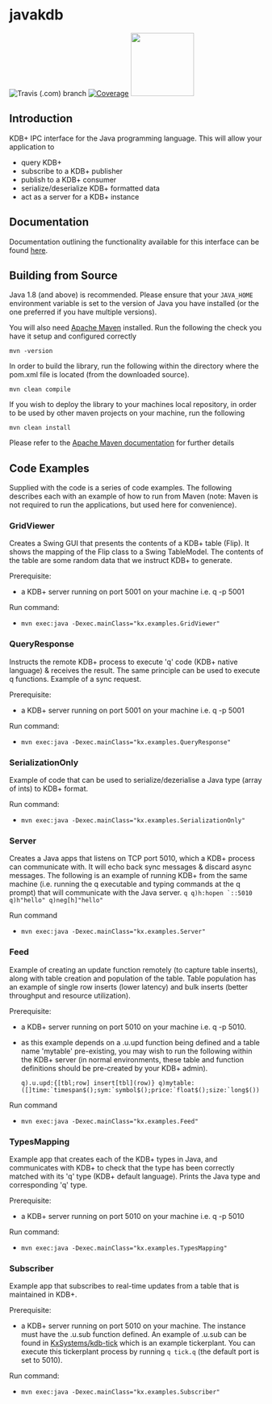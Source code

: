 # javakdb

![Travis (.com) branch](https://img.shields.io/travis/com/kxsystems/javakdb/master) [![Coverage](https://sonarcloud.io/api/project_badges/measure?project=KxSystems_javakdb&metric=coverage)](https://sonarcloud.io/dashboard?id=KxSystems_javakdb) <a href="https://sonarcloud.io/dashboard?id=KxSystems_javakdb"><img src="https://sonarcloud.io/images/project_badges/sonarcloud-white.svg" width="125"></a>

## Introduction

KDB+ IPC interface for the Java programming language. This will allow your application to

- query KDB+
- subscribe to a KDB+ publisher
- publish to a KDB+ consumer
- serialize/deserialize KDB+ formatted data
- act as a server for a KDB+ instance

## Documentation

Documentation outlining the functionality available for this interface can be found [here](https://code.kx.com/v2/interfaces/java-client-for-q/).

## Building from Source

Java 1.8 (and above) is recommended. Please ensure that your `JAVA_HOME` environment variable is set to the version of Java you have installed (or the one preferred if you have multiple versions).

You will also need [Apache Maven](https://maven.apache.org/) installed. Run the following the check you have it setup and configured correctly

`mvn -version`

In order to build the library, run the following within the directory where the pom.xml file is located (from the downloaded source).

`mvn clean compile`

If you wish to deploy the library to your machines local repository, in order to be used by other maven projects on your machine, run the following

`mvn clean install`

Please refer to the [Apache Maven documentation](https://maven.apache.org/guides/index.html) for further details

## Code Examples

Supplied with the code is a series of code examples. The following describes each with an example of how to run from Maven (note: Maven is not required to run the applications, but used here for convenience).

### GridViewer

Creates a Swing GUI that presents the contents of a KDB+ table (Flip).  It shows the mapping of the Flip class to a Swing TableModel. The contents of the table are some random data that we instruct KDB+ to generate.

Prerequisite: 

- a KDB+ server running on port 5001 on your machine i.e. q -p 5001


Run command:

- `mvn exec:java -Dexec.mainClass="kx.examples.GridViewer"`

### QueryResponse

Instructs the remote KDB+ process to execute 'q' code (KDB+ native language) & receives the result. The same principle can be used to execute q functions. Example of a sync request.

Prerequisite:

- a KDB+ server running on port 5001 on your machine i.e. q -p 5001


Run command:

- `mvn exec:java -Dexec.mainClass="kx.examples.QueryResponse"`

### SerializationOnly

Example of code that can be used to serialize/dezerialise a Java type (array of ints) to KDB+ format. 

Run command:

- `mvn exec:java -Dexec.mainClass="kx.examples.SerializationOnly"`

### Server

Creates a Java apps that listens on TCP port 5010, which a KDB+ process can communicate with. It will echo back sync messages & discard async messages. The following is an example of running KDB+ from the same machine (i.e. running the q executable and typing commands at the q prompt) that will communicate with the Java server.
``
q
q)h:hopen `::5010
q)h"hello"
q)neg[h]"hello"
``

Run command

- `mvn exec:java -Dexec.mainClass="kx.examples.Server"`

### Feed

Example of creating an update function remotely (to capture table inserts), along with table creation and population of the table.
Table population has an example of single row inserts (lower latency) and bulk inserts (better throughput and resource utilization).

Prerequisite: 

- a KDB+ server running on port 5010 on your machine i.e. q -p 5010. 

- as this example depends on a .u.upd function being defined and a table name 'mytable' pre-existing, you may wish to run the following within the KDB+ server (in normal environments, these table and function definitions should be pre-created by your KDB+ admin). 

  ``
  q).u.upd:{[tbl;row] insert[tbl](row)}
  q)mytable:([]time:`timespan$();sym:`symbol$();price:`float$();size:`long$())
  ``

Run command

- `mvn exec:java -Dexec.mainClass="kx.examples.Feed"`

### TypesMapping

Example app that creates each of the KDB+ types in Java, and communicates with KDB+ to check that the type has been correctly matched with its 'q' type (KDB+ default language). Prints the Java type and corresponding 'q' type.

Prerequisite: 

- a KDB+ server running on port 5010 on your machine i.e. q -p 5010


Run command:

- `mvn exec:java -Dexec.mainClass="kx.examples.TypesMapping"`

### Subscriber

Example app that subscribes to real-time updates from a table that is maintained in KDB+. 

Prerequisite: 

- a KDB+ server running on port 5010 on your machine. The instance must have the .u.sub function defined. An example of .u.sub can be found in <a href="https://github.com/KxSystems/kdb-tick">KxSystems/kdb-tick</a> which is an example tickerplant. You can execute this tickerplant process by running `q tick.q` (the default port is set to 5010).

Run command:

- `mvn exec:java -Dexec.mainClass="kx.examples.Subscriber"`
